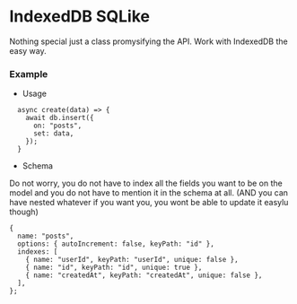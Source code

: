 # IndexedDB SQLike

Nothing special just a class promysifying the API. Work with IndexedDB the easy way. 

### Example

* Usage
```
  async create(data) => {
    await db.insert({
      on: "posts",
      set: data,
    });
  }
```

* Schema

Do not worry, you do not have to index all the fields you want to be on the model and you do not have to mention it in the schema at all. (AND you can have nested whatever if you want you, you wont be able to update it easylu though)
```
{
  name: "posts",
  options: { autoIncrement: false, keyPath: "id" },
  indexes: [
    { name: "userId", keyPath: "userId", unique: false },
    { name: "id", keyPath: "id", unique: true },
    { name: "createdAt", keyPath: "createdAt", unique: false },
  ],
};

```